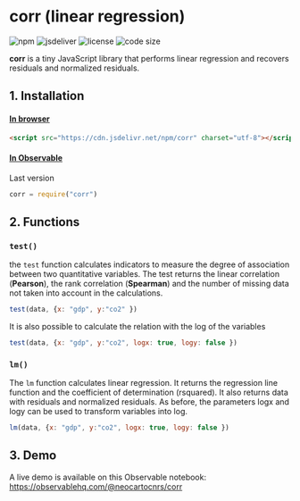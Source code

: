 # corr (linear regression)

![npm](https://img.shields.io/npm/v/corr)
![jsdeliver](https://img.shields.io/jsdelivr/npm/hw/corr)
![license](https://img.shields.io/badge/license-MIT-success)
![code size](https://img.shields.io/github/languages/code-size/neocarto/corr)

**corr** is a tiny JavaScript library that performs linear regression and recovers residuals and normalized residuals.

## 1. Installation

#### <ins>In browser</ins>

```html
<script src="https://cdn.jsdelivr.net/npm/corr" charset="utf-8"></script>
```

#### <ins>In Observable</ins>

Last version

~~~js
corr = require("corr")
~~~

## 2. Functions

### `test()`

the `test` function calculates indicators to measure the degree of association between two quantitative variables. The test returns the linear correlation (**Pearson**), the rank correlation (**Spearman**) and the number of missing data not taken into account in the calculations. 

~~~js
test(data, {x: "gdp", y:"co2" })
~~~

It is also possible to calculate the relation with the log of the variables

~~~js
test(data, {x: "gdp", y:"co2", logx: true, logy: false })
~~~

### `lm()`

The `lm` function calculates linear regression. It returns the regression line function and the coefficient of determination (rsquared). It also returns data with residuals and normalized residuals. As before, the parameters logx and logy can be used to transform variables into log.


~~~js
lm(data, {x: "gdp", y:"co2", logx: true, logy: false })
~~~

## 3. Demo

A live demo is available on this Observable notebook: https://observablehq.com/@neocartocnrs/corr
